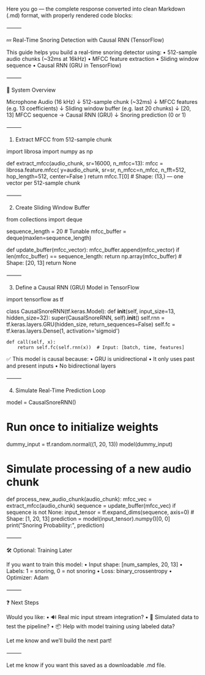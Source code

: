 Here you go — the complete response converted into clean Markdown (.md) format, with properly rendered code blocks:

⸻

💤 Real-Time Snoring Detection with Causal RNN (TensorFlow)

This guide helps you build a real-time snoring detector using:
	•	512-sample audio chunks (~32ms at 16kHz)
	•	MFCC feature extraction
	•	Sliding window sequence
	•	Causal RNN (GRU in TensorFlow)

⸻

📐 System Overview

Microphone Audio (16 kHz)
        ↓
512-sample chunk (~32ms)
        ↓
MFCC features (e.g. 13 coefficients)
        ↓
Sliding window buffer (e.g. last 20 chunks)
        ↓
[20, 13] MFCC sequence → Causal RNN (GRU)
        ↓
Snoring prediction (0 or 1)


⸻

1. Extract MFCC from 512-sample chunk

import librosa
import numpy as np

def extract_mfcc(audio_chunk, sr=16000, n_mfcc=13):
    mfcc = librosa.feature.mfcc(
        y=audio_chunk, sr=sr, n_mfcc=n_mfcc, 
        n_fft=512, hop_length=512, center=False
    )
    return mfcc.T[0]  # Shape: (13,) — one vector per 512-sample chunk


⸻

2. Create Sliding Window Buffer

from collections import deque

sequence_length = 20  # Tunable
mfcc_buffer = deque(maxlen=sequence_length)

def update_buffer(mfcc_vector):
    mfcc_buffer.append(mfcc_vector)
    if len(mfcc_buffer) == sequence_length:
        return np.array(mfcc_buffer)  # Shape: [20, 13]
    return None


⸻

3. Define a Causal RNN (GRU) Model in TensorFlow

import tensorflow as tf

class CausalSnoreRNN(tf.keras.Model):
    def __init__(self, input_size=13, hidden_size=32):
        super(CausalSnoreRNN, self).__init__()
        self.rnn = tf.keras.layers.GRU(hidden_size, return_sequences=False)
        self.fc = tf.keras.layers.Dense(1, activation='sigmoid')

    def call(self, x):
        return self.fc(self.rnn(x))  # Input: [batch, time, features]

✅ This model is causal because:
	•	GRU is unidirectional
	•	It only uses past and present inputs
	•	No bidirectional layers

⸻

4. Simulate Real-Time Prediction Loop

model = CausalSnoreRNN()

# Run once to initialize weights
dummy_input = tf.random.normal((1, 20, 13))
model(dummy_input)

# Simulate processing of a new audio chunk
def process_new_audio_chunk(audio_chunk):
    mfcc_vec = extract_mfcc(audio_chunk)
    sequence = update_buffer(mfcc_vec)
    if sequence is not None:
        input_tensor = tf.expand_dims(sequence, axis=0)  # Shape: [1, 20, 13]
        prediction = model(input_tensor).numpy()[0, 0]
        print("Snoring Probability:", prediction)


⸻

🛠️ Optional: Training Later

If you want to train this model:
	•	Input shape: [num_samples, 20, 13]
	•	Labels: 1 = snoring, 0 = not snoring
	•	Loss: binary_crossentropy
	•	Optimizer: Adam

⸻

❓ Next Steps

Would you like:
	•	🔊 Real mic input stream integration?
	•	🧪 Simulated data to test the pipeline?
	•	📦 Help with model training using labeled data?

Let me know and we’ll build the next part!

⸻

Let me know if you want this saved as a downloadable .md file.